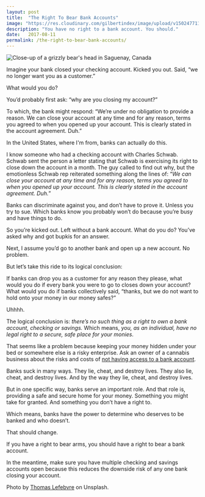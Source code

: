 ```yaml
---
layout: post
title:  "The Right To Bear Bank Accounts"
image: "https://res.cloudinary.com/gilbertindex/image/upload/v1502477117/bear_k5dlog.jpg"
description: "You have no right to a bank account. You should."
date:   2017-08-11
permalink: /the-right-to-bear-bank-accounts/
---
```


![Close-up of a grizzly bear's head in Saguenay, Canada](https://res.cloudinary.com/gilbertindex/image/upload/v1502477117/bear_k5dlog.jpg)

Imagine your bank closed your checking account. Kicked you out. Said, “we no longer want you as a customer.” 

What would you do?

You’d probably first ask: “why are you closing my account?”

To which, the bank might respond: “We’re under no obligation to provide a reason. We can close your account at any time and for any reason, terms you agreed to when you opened up your account. This is clearly stated in the account agreement. Duh.”

In the United States, where I'm from, banks can actually do this.

I know someone who had a checking account with Charles Schwab. Schwab sent the person a letter stating that Schwab is exercising its right to close down the account in a month. The guy called to find out why, but the emotionless Schwab rep reiterated something along the lines of: “*We can close your account at any time and for any reason, terms you agreed to when you opened up your account. This is clearly stated in the account agreement. Duh.*”

Banks can discriminate against you, and don’t have to prove it. Unless you try to sue. Which banks know you probably won’t do because you’re busy and have things to do.  

So you’re kicked out. Left without a bank account. What do you do? You’ve asked why and got bupkis for an answer.

Next, I assume you’d go to another bank and open up a new account. No problem. 

But let’s take this ride to its logical conclusion: 

If banks can drop you as a customer for any reason they please, what would you do if every bank you were to go to closes down your account? What would you do if banks collectively said, “thanks, but we do not want to hold onto your money in our money safes?” 

Uhhhh.

The logical conclusion is: *there’s no such thing as a right to own a bank account, checking or savings.* Which means, *you, as an individual, have no legal right to a secure, safe place for your monies*. 

That seems like a problem because keeping your money hidden under your bed or somewhere else is a risky enterprise. Ask an owner of a cannabis business about the risks and costs of [not having access to a bank account](http://www.latimes.com/local/abcarian/la-me-abcarian-cannabis-cash-20170129-story.html). 

Banks suck in many ways. They lie, cheat, and destroy lives. They also lie, cheat, and destroy lives. And by the way they lie, cheat, and destroy lives. 

But in one specific way, banks serve an important role. And that role is, providing a safe and secure home for your money. Something you might take for granted. And something you don’t have a right to.

Which means, banks have the power to determine who deserves to be banked and who doesn’t. 

That should change.

If you have a right to bear arms, you should have a right to bear a bank account. 

In the meantime, make sure you have multiple checking and savings accounts open because this reduces the downside risk of any one bank closing your account. 

Photo by [Thomas Lefebvre](https://unsplash.com/@imthebear) on Unsplash.